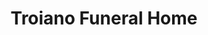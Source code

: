 ---
title: "Troiano Funeral Home"
url: /east-rochester/troiano-funeral-home/
shop: funeral directors
---